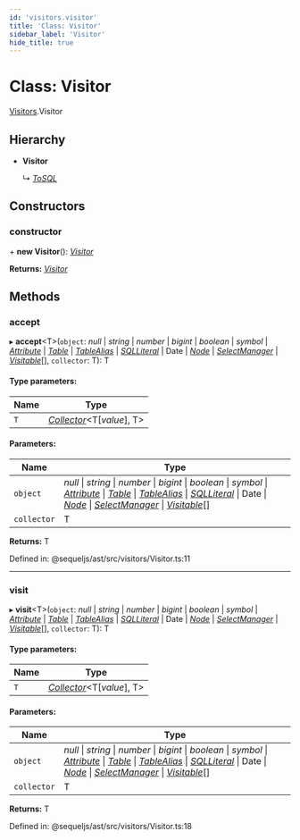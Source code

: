 ```yaml
---
id: 'visitors.visitor'
title: 'Class: Visitor'
sidebar_label: 'Visitor'
hide_title: true
---
```


# Class: Visitor

[Visitors](../modules/visitors.md).Visitor

## Hierarchy

- **Visitor**

  ↳ [_ToSQL_](visitors.tosql.md)

## Constructors

### constructor

\+ **new Visitor**(): [_Visitor_](visitors.visitor.md)

**Returns:** [_Visitor_](visitors.visitor.md)

## Methods

### accept

▸ **accept**<T\>(`object`: _null_ \| _string_ \| _number_ \| _bigint_ \|
_boolean_ \| _symbol_ \| [_Attribute_](attributes.attribute.md) \|
[_Table_](table.md) \| [_TableAlias_](nodes.tablealias.md) \|
[_SQLLiteral_](nodes.sqlliteral.md) \| Date \| [_Node_](nodes.node.md) \|
[_SelectManager_](managers.selectmanager.md) \|
[_Visitable_](../modules/visitors.md#visitable)[], `collector`: T): T

#### Type parameters:

| Name | Type                                                                 |
| ---- | -------------------------------------------------------------------- |
| `T`  | [_Collector_](../interfaces/collectors.collector.md)<T[*value*], T\> |

#### Parameters:

| Name        | Type                                                                                                                                                                                                                                                                                                                                                       |
| ----------- | ---------------------------------------------------------------------------------------------------------------------------------------------------------------------------------------------------------------------------------------------------------------------------------------------------------------------------------------------------------- |
| `object`    | _null_ \| _string_ \| _number_ \| _bigint_ \| _boolean_ \| _symbol_ \| [_Attribute_](attributes.attribute.md) \| [_Table_](table.md) \| [_TableAlias_](nodes.tablealias.md) \| [_SQLLiteral_](nodes.sqlliteral.md) \| Date \| [_Node_](nodes.node.md) \| [_SelectManager_](managers.selectmanager.md) \| [_Visitable_](../modules/visitors.md#visitable)[] |
| `collector` | T                                                                                                                                                                                                                                                                                                                                                          |

**Returns:** T

Defined in: @sequeljs/ast/src/visitors/Visitor.ts:11

---

### visit

▸ **visit**<T\>(`object`: _null_ \| _string_ \| _number_ \| _bigint_ \|
_boolean_ \| _symbol_ \| [_Attribute_](attributes.attribute.md) \|
[_Table_](table.md) \| [_TableAlias_](nodes.tablealias.md) \|
[_SQLLiteral_](nodes.sqlliteral.md) \| Date \| [_Node_](nodes.node.md) \|
[_SelectManager_](managers.selectmanager.md) \|
[_Visitable_](../modules/visitors.md#visitable)[], `collector`: T): T

#### Type parameters:

| Name | Type                                                                 |
| ---- | -------------------------------------------------------------------- |
| `T`  | [_Collector_](../interfaces/collectors.collector.md)<T[*value*], T\> |

#### Parameters:

| Name        | Type                                                                                                                                                                                                                                                                                                                                                       |
| ----------- | ---------------------------------------------------------------------------------------------------------------------------------------------------------------------------------------------------------------------------------------------------------------------------------------------------------------------------------------------------------- |
| `object`    | _null_ \| _string_ \| _number_ \| _bigint_ \| _boolean_ \| _symbol_ \| [_Attribute_](attributes.attribute.md) \| [_Table_](table.md) \| [_TableAlias_](nodes.tablealias.md) \| [_SQLLiteral_](nodes.sqlliteral.md) \| Date \| [_Node_](nodes.node.md) \| [_SelectManager_](managers.selectmanager.md) \| [_Visitable_](../modules/visitors.md#visitable)[] |
| `collector` | T                                                                                                                                                                                                                                                                                                                                                          |

**Returns:** T

Defined in: @sequeljs/ast/src/visitors/Visitor.ts:18
